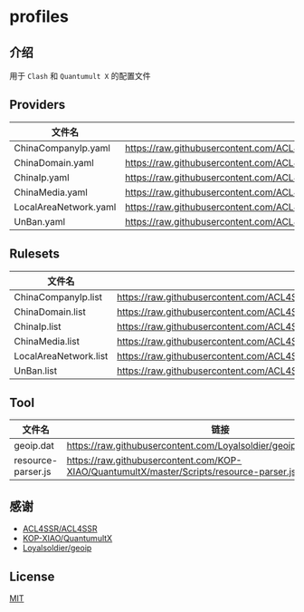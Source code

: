 # profiles

## 介绍

用于 `Clash` 和 `Quantumult X` 的配置文件

## Providers

| 文件名                | 链接                                                                                           |
| --------------------- | ---------------------------------------------------------------------------------------------- |
| ChinaCompanyIp.yaml   | https://raw.githubusercontent.com/ACL4SSR/ACL4SSR/master/Clash/Providers/ChinaCompanyIp.yaml   |
| ChinaDomain.yaml      | https://raw.githubusercontent.com/ACL4SSR/ACL4SSR/master/Clash/Providers/ChinaDomain.yaml      |
| ChinaIp.yaml          | https://raw.githubusercontent.com/ACL4SSR/ACL4SSR/master/Clash/Providers/ChinaIp.yaml          |
| ChinaMedia.yaml       | https://raw.githubusercontent.com/ACL4SSR/ACL4SSR/master/Clash/Providers/ChinaMedia.yaml       |
| LocalAreaNetwork.yaml | https://raw.githubusercontent.com/ACL4SSR/ACL4SSR/master/Clash/Providers/LocalAreaNetwork.yaml |
| UnBan.yaml            | https://raw.githubusercontent.com/ACL4SSR/ACL4SSR/master/Clash/Providers/UnBan.yaml            |

## Rulesets

| 文件名                | 链接                                                                                 |
| --------------------- | ------------------------------------------------------------------------------------ |
| ChinaCompanyIp.list   | https://raw.githubusercontent.com/ACL4SSR/ACL4SSR/master/Clash/ChinaCompanyIp.list   |
| ChinaDomain.list      | https://raw.githubusercontent.com/ACL4SSR/ACL4SSR/master/Clash/ChinaDomain.list      |
| ChinaIp.list          | https://raw.githubusercontent.com/ACL4SSR/ACL4SSR/master/Clash/ChinaIp.list          |
| ChinaMedia.list       | https://raw.githubusercontent.com/ACL4SSR/ACL4SSR/master/Clash/ChinaMedia.list       |
| LocalAreaNetwork.list | https://raw.githubusercontent.com/ACL4SSR/ACL4SSR/master/Clash/LocalAreaNetwork.list |
| UnBan.list            | https://raw.githubusercontent.com/ACL4SSR/ACL4SSR/master/Clash/UnBan.list            |

## Tool

| 文件名             | 链接                                                                                     |
| ------------------ | ---------------------------------------------------------------------------------------- |
| geoip.dat          | https://raw.githubusercontent.com/Loyalsoldier/geoip/release/geoip.dat                   |
| resource-parser.js | https://raw.githubusercontent.com/KOP-XIAO/QuantumultX/master/Scripts/resource-parser.js |

## 感谢

- [ACL4SSR/ACL4SSR](https://github.com/ACL4SSR/ACL4SSR/tree/master)
- [KOP-XIAO/QuantumultX](https://github.com/KOP-XIAO/QuantumultX)
- [Loyalsoldier/geoip](https://github.com/Loyalsoldier/geoip)

## License

[MIT](./LICENSE)
